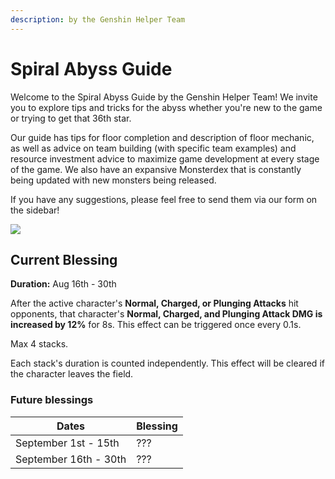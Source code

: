 ```yaml
---
description: by the Genshin Helper Team
---
```


# Spiral Abyss Guide

Welcome to the Spiral Abyss Guide by the Genshin Helper Team! We invite you to explore tips and tricks for the abyss whether you're new to the game or trying to get that 36th star.

Our guide has tips for floor completion and description of floor mechanic, as well as advice on team building (with specific team examples) and resource investment advice to maximize game development at every stage of the game. We also have an expansive Monsterdex that is constantly being updated with new monsters being released.

If you have any suggestions, please feel free to send them via our form on the sidebar!

![](.gitbook/assets/spiral\_abyss\_banner\_no\_text.jpg)

## Current Blessing

**Duration:** Aug 16th - 30th

After the active character's **Normal, Charged, or Plunging Attacks** hit opponents, that character's **Normal, Charged, and Plunging Attack DMG is increased by 12%** for 8s. This effect can be triggered once every 0.1s.

Max 4 stacks.&#x20;

Each stack's duration is counted independently. This effect will be cleared if the character leaves the field.

### Future blessings

| Dates                 | Blessing |
| --------------------- | -------- |
| September 1st - 15th  | ???      |
| September 16th - 30th | ???      |
